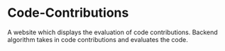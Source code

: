 # Code-Contributions
A website which displays the evaluation of code contributions. Backend algorithm takes in code contributions and evaluates the code.
